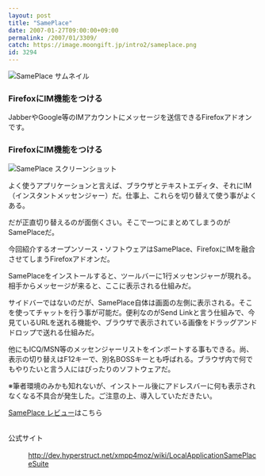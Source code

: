 ```yaml
---
layout: post
title: "SamePlace"
date: 2007-01-27T09:00:00+09:00
permalink: /2007/01/3309/
catch: https://image.moongift.jp/intro2/sameplace.png
id: 3294
---
```

 ![SamePlace サムネイル](https://image.moongift.jp/intro2/sameplace.t.png "SamePlace サムネイル")
  

### FirefoxにIM機能をつける
  
JabberやGoogle等のIMアカウントにメッセージを送信できるFirefoxアドオンです。  
<!--more-->  

### FirefoxにIM機能をつける
  

![SamePlace スクリーンショット](https://image.moongift.jp/intro2/sameplace.png "SamePlace スクリーンショット")

  

よく使うアプリケーションと言えば、ブラウザとテキストエディタ、それにIM（インスタントメッセンジャー）だ。仕事上、これらを切り替えて使う事がよくある。

  

だが正直切り替えるのが面倒くさい。そこで一つにまとめてしまうのがSamePlaceだ。

  

今回紹介するオープンソース・ソフトウェアはSamePlace、FirefoxにIMを融合させてしまうFirefoxアドオンだ。

  

SamePlaceをインストールすると、ツールバーに1行メッセンジャーが現れる。相手からメッセージが来ると、ここに表示される仕組みだ。

  

サイドバーではないのだが、SamePlace自体は画面の左側に表示される。そこを使ってチャットを行う事が可能だ。便利なのがSend Linkと言う仕組みで、今見ているURLを送れる機能や、ブラウザで表示されている画像をドラッグアンドドロップで送れる仕組みだ。

  

他にもICQ/MSN等のメッセンジャーリストをインポートする事もできる。尚、表示の切り替えはF12キーで、別名BOSSキーとも呼ばれる。ブラウザ内で何でもやりたいと言う人にはぴったりのソフトウェアだ。

  

※筆者環境のみかも知れないが、インストール後にアドレスバーに何も表示されなくなる不具合が発生した。ご注意の上、導入していただきたい。

  

[SamePlace レビュー](http://oss.moongift.jp/review/i-3311.html)はこちら

  
<dl>
<br><dt>公式サイト</dt>
<br><dd><a href="http://dev.hyperstruct.net/xmpp4moz/wiki/LocalApplicationSamePlaceSuite" target="_blank">http://dev.hyperstruct.net/xmpp4moz/wiki/LocalApplicationSamePlaceSuite</a></dd>
<br>
</dl>